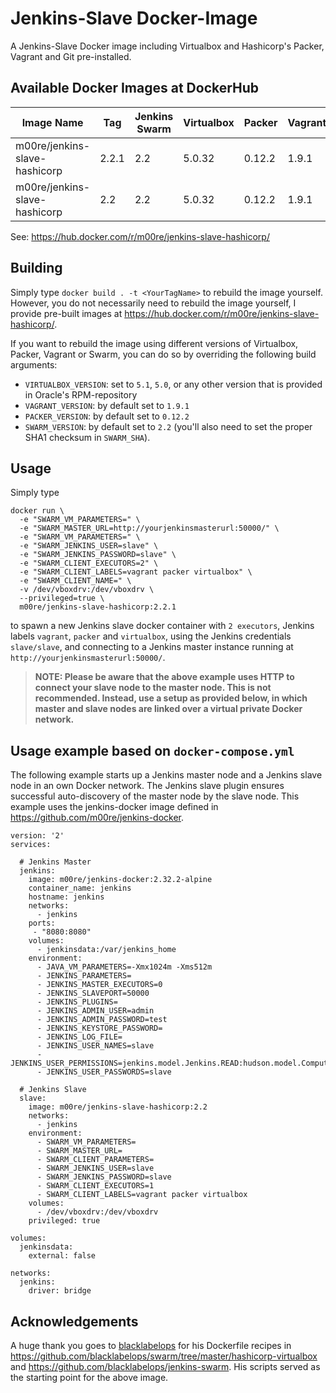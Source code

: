 # Jenkins-Slave Docker-Image

A Jenkins-Slave Docker image including Virtualbox and Hashicorp's Packer, Vagrant and Git pre-installed.

## Available Docker Images at DockerHub

Image Name                    | Tag   | Jenkins Swarm | Virtualbox | Packer | Vagrant | Git
------------------------------|-------|---------------|------------|--------|---------|---------
m00re/jenkins-slave-hashicorp | 2.2.1 | 2.2           | 5.0.32     | 0.12.2 | 1.9.1   | 1.8.3.1
m00re/jenkins-slave-hashicorp | 2.2   | 2.2           | 5.0.32     | 0.12.2 | 1.9.1   | N/A

See: https://hub.docker.com/r/m00re/jenkins-slave-hashicorp/

## Building

Simply type ```docker build . -t <YourTagName>``` to rebuild the image yourself. However, you do not necessarily need to rebuild the image yourself, I provide pre-built images at https://hub.docker.com/r/m00re/jenkins-slave-hashicorp/.

If you want to rebuild the image using different versions of Virtualbox, Packer, Vagrant or Swarm, you can do so by overriding the following build arguments:
- ```VIRTUALBOX_VERSION```: set to ```5.1```, ```5.0```, or any other version that is provided in Oracle's RPM-repository
- ```VAGRANT_VERSION```: by default set to ```1.9.1```
- ```PACKER_VERSION```: by default set to ```0.12.2```
- ```SWARM_VERSION```: by default set to ```2.2``` (you'll also need to set the proper SHA1 checksum in ```SWARM_SHA```).

## Usage

Simply type

```
docker run \
  -e "SWARM_VM_PARAMETERS=" \
  -e "SWARM_MASTER_URL=http://yourjenkinsmasterurl:50000/" \
  -e "SWARM_VM_PARAMETERS=" \
  -e "SWARM_JENKINS_USER=slave" \
  -e "SWARM_JENKINS_PASSWORD=slave" \
  -e "SWARM_CLIENT_EXECUTORS=2" \
  -e "SWARM_CLIENT_LABELS=vagrant packer virtualbox" \
  -e "SWARM_CLIENT_NAME=" \
  -v /dev/vboxdrv:/dev/vboxdrv \
  --privileged=true \
  m00re/jenkins-slave-hashicorp:2.2.1
```

to spawn a new Jenkins slave docker container with ```2 executors```, Jenkins labels ```vagrant```, ```packer``` and ```virtualbox```, using the Jenkins credentials ```slave/slave```, and connecting to a Jenkins master instance running at ```http://yourjenkinsmasterurl:50000/```.

> **NOTE: Please be aware that the above example uses HTTP to connect your slave node to the master node. This is not recommended. Instead, use a setup as provided below, in which master and slave nodes are linked over a virtual private Docker network.**

## Usage example based on ```docker-compose.yml```

The following example starts up a Jenkins master node and a Jenkins slave node in an own Docker network. The Jenkins slave plugin ensures successful auto-discovery of the master node by the slave node. This example uses the jenkins-docker image defined in https://github.com/m00re/jenkins-docker.

```
version: '2'
services:

  # Jenkins Master
  jenkins:
    image: m00re/jenkins-docker:2.32.2-alpine
    container_name: jenkins
    hostname: jenkins
    networks:
      - jenkins
    ports:
     - "8080:8080"
    volumes:
      - jenkinsdata:/var/jenkins_home
    environment:
      - JAVA_VM_PARAMETERS=-Xmx1024m -Xms512m
      - JENKINS_PARAMETERS=
      - JENKINS_MASTER_EXECUTORS=0
      - JENKINS_SLAVEPORT=50000
      - JENKINS_PLUGINS=
      - JENKINS_ADMIN_USER=admin
      - JENKINS_ADMIN_PASSWORD=test
      - JENKINS_KEYSTORE_PASSWORD=
      - JENKINS_LOG_FILE=
      - JENKINS_USER_NAMES=slave
      - JENKINS_USER_PERMISSIONS=jenkins.model.Jenkins.READ:hudson.model.Computer.CONNECT:hudson.model.Computer.DISCONNECT:hudson.model.Computer.CREATE
      - JENKINS_USER_PASSWORDS=slave

  # Jenkins Slave
  slave:
    image: m00re/jenkins-slave-hashicorp:2.2
    networks:
      - jenkins
    environment:
      - SWARM_VM_PARAMETERS=
      - SWARM_MASTER_URL=
      - SWARM_CLIENT_PARAMETERS=
      - SWARM_JENKINS_USER=slave
      - SWARM_JENKINS_PASSWORD=slave
      - SWARM_CLIENT_EXECUTORS=1
      - SWARM_CLIENT_LABELS=vagrant packer virtualbox
    volumes:
      - /dev/vboxdrv:/dev/vboxdrv
    privileged: true

volumes:
  jenkinsdata:
    external: false

networks:
  jenkins:
    driver: bridge
```

## Acknowledgements

A huge thank you goes to [blacklabelops](https://github.com/blacklabelops/) for his Dockerfile recipes in https://github.com/blacklabelops/swarm/tree/master/hashicorp-virtualbox and https://github.com/blacklabelops/jenkins-swarm. His scripts served as the starting point for the above image.
